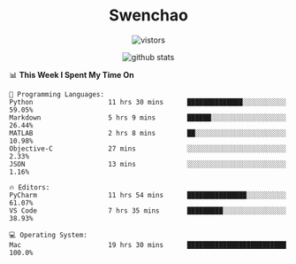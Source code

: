 <h1 align="center">Swenchao</h3>

<p align="center">
  <img src="https://visitor-badge.glitch.me/badge?page_id=Swenchao" alt="vistors" />
</p>

<p align="center">
  <img src="https://github-readme-stats.vercel.app/api?username=Swenchao&count_private=true&show_icons=true&theme=vue-dark&hide_title=true" alt="github stats" />
</p>

<!--START_SECTION:waka-->
📊 **This Week I Spent My Time On** 

```text
💬 Programming Languages: 
Python                   11 hrs 30 mins      ██████████████░░░░░░░░░░░   59.05% 
Markdown                 5 hrs 9 mins        ██████░░░░░░░░░░░░░░░░░░░   26.44% 
MATLAB                   2 hrs 8 mins        ██░░░░░░░░░░░░░░░░░░░░░░░   10.98% 
Objective-C              27 mins             ░░░░░░░░░░░░░░░░░░░░░░░░░   2.33% 
JSON                     13 mins             ░░░░░░░░░░░░░░░░░░░░░░░░░   1.16%

🔥 Editors: 
PyCharm                  11 hrs 54 mins      ███████████████░░░░░░░░░░   61.07% 
VS Code                  7 hrs 35 mins       █████████░░░░░░░░░░░░░░░░   38.93%

💻 Operating System: 
Mac                      19 hrs 30 mins      █████████████████████████   100.0%

```


<!--END_SECTION:waka-->
